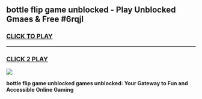 
## bottle flip game unblocked - Play Unblocked Gmaes & Free #6rqjl
<h3>
<a href="https://news.freeplayer.one?title=bottle_flip_game_unblocked&ref=03M">CLICK TO PLAY</a></h3>
<hr>

<h3>
<a href="https://news.freeplayer.one?title=bottle_flip_game_unblocked&ref=03M">CLICK 2 PLAY</a>
  
</h3>

<a href="https://news.freeplayer.one?title=bottle_flip_game_unblocked&ref=03M"><img src="https://clearcache.store/games.png"></a>


**bottle flip game unblocked games unblocked: Your Gateway to Fun and Accessible Online Gaming**
